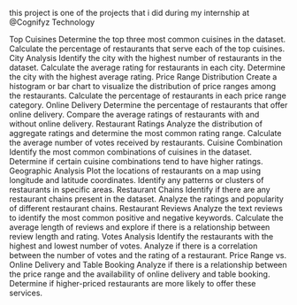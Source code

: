 this project is one of the projects that i did during my internship at  @Cognifyz Technology 
 
 Top Cuisines
Determine the top three most common cuisines in the dataset.
Calculate the percentage of restaurants that serve each of the top cuisines.
City Analysis
Identify the city with the highest number of restaurants in the dataset.
Calculate the average rating for restaurants in each city.
Determine the city with the highest average rating.
 Price Range Distribution
Create a histogram or bar chart to visualize the distribution of price ranges among the restaurants.
Calculate the percentage of restaurants in each price range category.
 Online Delivery
Determine the percentage of restaurants that offer online delivery.
Compare the average ratings of restaurants with and without online delivery.
 Restaurant Ratings
Analyze the distribution of aggregate ratings and determine the most common rating range.
Calculate the average number of votes received by restaurants.
Cuisine Combination
Identify the most common combinations of cuisines in the dataset.
Determine if certain cuisine combinations tend to have higher ratings.
 Geographic Analysis
Plot the locations of restaurants on a map using longitude and latitude coordinates.
Identify any patterns or clusters of restaurants in specific areas.
Restaurant Chains
Identify if there are any restaurant chains present in the dataset.
Analyze the ratings and popularity of different restaurant chains.
 Restaurant Reviews
Analyze the text reviews to identify the most common positive and negative keywords.
Calculate the average length of reviews and explore if there is a relationship between review length and rating.
 Votes Analysis
Identify the restaurants with the highest and lowest number of votes.
Analyze if there is a correlation between the number of votes and the rating of a restaurant.
 Price Range vs. Online Delivery and Table Booking
Analyze if there is a relationship between the price range and the availability of online delivery and table booking.
Determine if higher-priced restaurants are more likely to offer these services.
